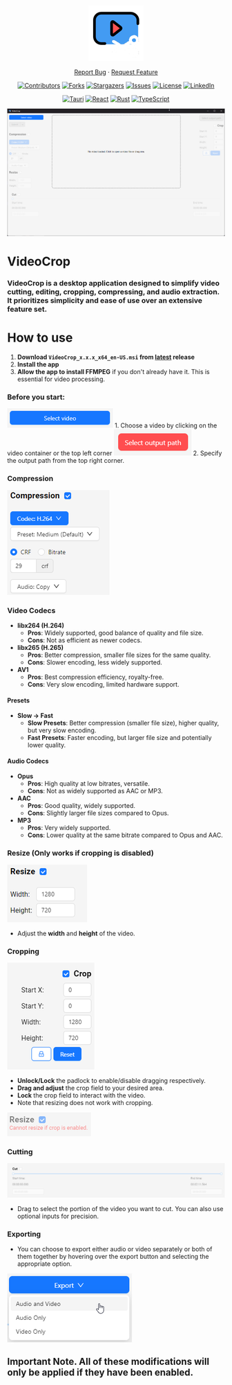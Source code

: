 <div align="center">

 <p align="center">
  <img src="https://github.com/Azmekk/VideoCrop/blob/master/src-tauri/icons/128x128.png" alt="VideoCrop">
</p>

  <p align="center">
    <a href="https://github.com/Azmekk/VideoCrop/issues">Report Bug</a>
    ·
    <a href="https://github.com/Azmekk/VideoCrop/issues">Request Feature</a>
  </p>
</div>

<div align="center">
  
[![Contributors][contributors-shield]][contributors-url]
[![Forks][forks-shield]][forks-url]
[![Stargazers][stars-shield]][stars-url]
[![Issues][issues-shield]][issues-url]
[![License][license-shield-GPL3]][license-url]
[![LinkedIn][linkedin-shield]][linkedin-url]

[![Tauri][tauri-shield]][tauri-url]
[![React][react-shield]][react-url]
[![Rust][rust-shield]][rust-url]
[![TypeScript][TypeScript]][TypeScript-url]

<p align="center">
<img src="https://github.com/Azmekk/VideoCrop/blob/master/assets/VbjPsAYEJP.png" alt="App Example">
</p>

</div>

# VideoCrop

### **VideoCrop** is a desktop application designed to simplify video cutting, editing, cropping, compressing, and audio extraction. It prioritizes simplicity and ease of use over an extensive feature set.

# How to use

1. **Download `VideoCrop_x.x.x_x64_en-US.msi` from [latest](https://github.com/Azmekk/VideoCrop/releases/latest/) release**
2. **Install the app**
3. **Allow the app to install FFMPEG** if you don't already have it. This is essential for video processing.

### Before you start:

<img src="https://github.com/Azmekk/VideoCrop/blob/master/assets/3TJzID8090.png" alt="Select Video">
1. Choose a video by clicking on the video container or the top left corner 
<img src="https://github.com/Azmekk/VideoCrop/blob/master/assets/JZ16sWFv5J.png" alt="Select Output">
2. Specify the output path from the top right corner.

### Compression
<img src="https://github.com/Azmekk/VideoCrop/blob/master/assets/eZwGf2DpIy.png" alt="Compression Settings">

### Video Codecs

- **libx264 (H.264)**
  - **Pros**: Widely supported, good balance of quality and file size.
  - **Cons**: Not as efficient as newer codecs.
- **libx265 (H.265)**
  - **Pros**: Better compression, smaller file sizes for the same quality.
  - **Cons**: Slower encoding, less widely supported.
- **AV1**
  - **Pros**: Best compression efficiency, royalty-free.
  - **Cons**: Very slow encoding, limited hardware support.

#### Presets

- **Slow -> Fast**
  - **Slow Presets**: Better compression (smaller file size), higher quality, but very slow encoding.
  - **Fast Presets**: Faster encoding, but larger file size and potentially lower quality.

#### Audio Codecs

- **Opus**
  - **Pros**: High quality at low bitrates, versatile.
  - **Cons**: Not as widely supported as AAC or MP3.
- **AAC**
  - **Pros**: Good quality, widely supported.
  - **Cons**: Slightly larger file sizes compared to Opus.
- **MP3**
  - **Pros**: Very widely supported.
  - **Cons**: Lower quality at the same bitrate compared to Opus and AAC.

### Resize (Only works if cropping is disabled)
<img src="https://github.com/Azmekk/VideoCrop/blob/master/assets/GOlhlrwnhP.png" alt="Resize Settings">

- Adjust the **width** and **height** of the video.
 

### Cropping
<img src="https://github.com/Azmekk/VideoCrop/blob/master/assets/jvbynCFKti.png" alt="Crop Settings">

- **Unlock/Lock** the padlock to enable/disable dragging respectively.
- **Drag and adjust** the crop field to your desired area.
- **Lock** the crop field to interact with the video.
- Note that resizing does not work with cropping.

 <img src="https://github.com/Azmekk/VideoCrop/blob/master/assets/haU09uzu0g.png" alt="No crop and resize">

### Cutting
<img src="https://github.com/Azmekk/VideoCrop/blob/master/assets/S2HWExyKX8.png" alt="Crop Settings">

- Drag to select the portion of the video you want to cut. You can also use optional inputs for precision.

### Exporting 

- You can choose to export either audio or video separately or both of them together by hovering over the export button and selecting the appropriate option.
<img src="https://github.com/Azmekk/VideoCrop/blob/master/assets/wBH0CC3EsS.png" alt="Exporting">

## Important Note. All of these modifications will only be applied if they have been enabled.

[contributors-shield]: https://img.shields.io/github/contributors/Azmekk/VideoCrop.svg?style=for-the-badge
[contributors-url]: https://github.com/Azmekk/VideoCrop/graphs/contributors
[forks-shield]: https://img.shields.io/github/forks/Azmekk/VideoCrop.svg?style=for-the-badge
[forks-url]: https://github.com/Azmekk/VideoCrop/network/members
[stars-shield]: https://img.shields.io/github/stars/Azmekk/VideoCrop.svg?style=for-the-badge
[stars-url]: https://github.com/Azmekk/VideoCrop/stargazers
[issues-shield]: https://img.shields.io/github/issues/Azmekk/VideoCrop.svg?style=for-the-badge
[issues-url]: https://github.com/Azmekk/VideoCrop/issues
[license-shield-GPL3]: https://img.shields.io/github/license/Azmekk/VideoCrop.svg?style=for-the-badge
[license-url]: https://github.com/Azmekk/VideoCrop/blob/master/LICENSE
[linkedin-shield]: https://img.shields.io/badge/-LinkedIn-black.svg?style=for-the-badge&logo=linkedin&colorB=555
[linkedin-url]: https://linkedin.com/in/Martin-Y
[TypeScript]: https://img.shields.io/badge/typescript-%23007ACC.svg?style=for-the-badge&logo=typescript&logoColor=white
[TypeScript-url]: https://www.typescriptlang.org/
[tauri-shield]: https://img.shields.io/badge/tauri-FFC131?style=for-the-badge&logo=tauri&logoColor=white
[tauri-url]: https://tauri.studio/
[react-shield]: https://img.shields.io/badge/react-61DAFB?style=for-the-badge&logo=react&logoColor=black
[react-url]: https://reactjs.org/
[rust-shield]: https://img.shields.io/badge/rust-000000?style=for-the-badge&logo=rust&logoColor=white
[rust-url]: https://www.rust-lang.org/
